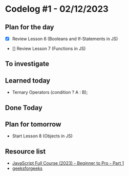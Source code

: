 # Codelog #1 - 02/12/2023


## Plan for the day
- [x] Review Lesson 6 (Booleans and If-Statements in JS)
- [] Review Lesson 7 (Functions in JS)


## To investigate


## Learned today
- Ternary Operators (condition ? A : B);


## Done Today


## Plan for tomorrow
- Start Lesson 8 (Objects in JS)


## Resource list
- [JavaScript Full Course (2023) - Beginner to Pro - Part 1](https://www.youtube.com/watch?v=SBmSRK3feww&list=PLghkhsW32AScslc5-k7f9A7cOFJI6gZbv&index=9)
- [geeksforgeeks](https://www.geeksforgeeks.org/javascript-ternary-operator/)
